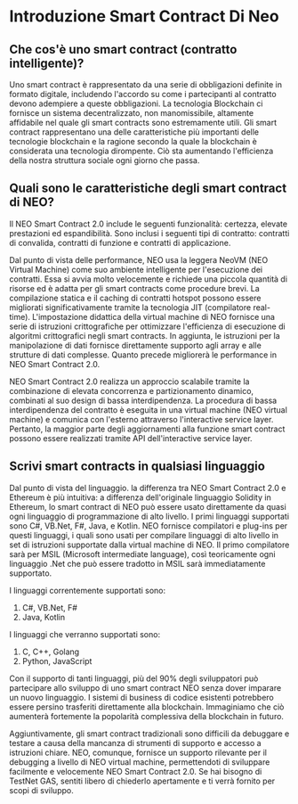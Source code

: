 # Introduzione Smart Contract Di Neo

## Che cos'è uno smart contract (contratto intelligente)?

Uno smart contract è rappresentato da una serie di obbligazioni definite in formato digitale, includendo l'accordo su come i partecipanti al contratto devono adempiere a queste obbligazioni. La tecnologia Blockchain ci fornisce un sistema decentralizzato, non manomissibile, altamente affidabile nel quale gli smart contracts sono estremamente utili. Gli smart contract rappresentano una delle caratteristiche più importanti delle tecnologie blockchain e la ragione secondo la quale la blockchain è considerata una tecnologia dirompente. Ciò sta aumentando l'efficienza della nostra struttura sociale ogni giorno che passa. 

## Quali sono le caratteristiche degli smart contract di NEO?

Il NEO Smart Contract 2.0 include le seguenti funzionalità: certezza, elevate prestazioni ed espandibilità. Sono inclusi i seguenti tipi di contratto: contratti di convalida, contratti di funzione e contratti di applicazione.

Dal punto di vista delle performance, NEO usa la leggera NeoVM (NEO Virtual Machine) come suo ambiente intelligente per l'esecuzione dei contratti. Essa si avvia molto velocemente e richiede una piccola quantità di risorse ed è adatta per gli smart contracts come procedure brevi. La compilazione statica e il caching di contratti hotspot possono essere migliorati significativamente tramite la tecnologia JIT (compilatore real-time). L'impostazione didattica della virtual machine di NEO fornisce  una serie di istruzioni crittografiche per ottimizzare l'efficienza di esecuzione di algoritmi crittografici negli smart contracts. In aggiunta, le istruzioni per la manipolazione di dati fornisce direttamente supporto agli array e alle strutture di dati complesse. Quanto precede migliorerà le performance in NEO Smart Contract 2.0.

NEO Smart Contract 2.0 realizza un approccio scalabile tramite la combinazione di elevata concorrenza e partizionamento dinamico, combinati al suo design di bassa interdipendenza. La procedura di bassa interdipendenza del contratto è eseguita in una virtual machine (NEO virtual machine) e comunica con l'esterno attraverso l'interactive service layer. Pertanto, la maggior parte degli aggiornamenti alla funzione smart contract possono essere realizzati tramite API dell'interactive service layer.

## Scrivi smart contracts in qualsiasi linguaggio

Dal punto di vista del linguaggio. la differenza tra NEO Smart Contract 2.0 e Ethereum è più intuitiva: a differenza dell'originale linguaggio Solidity in Ethereum, lo smart contract di NEO può essere usato direttamente da quasi ogni linguaggio di programmazione di alto livello. I primi linguaggi supportati ​​sono C#, VB.Net, F#, Java, e Kotlin. NEO fornisce compilatori e plug-ins per questi linguaggi, i quali sono usati per compilare linguaggi di alto livello ​​in set di istruzioni supportate dalla virtual machine di NEO. Il primo compilatore sarà per MSIL (Microsoft intermediate language), così teoricamente ogni linguaggio .Net che può essere tradotto in MSIL sarà immediatamente supportato.

I linguaggi correntemente supportati sono:

1) C#, VB.Net, F#
2) Java, Kotlin

I linguaggi che verranno supportati sono:

1) C, C++, Golang
2) Python, JavaScript

Con il supporto di tanti linguaggi, più del 90% degli sviluppatori può partecipare allo sviluppo di uno smart contract NEO senza dover imparare un nuovo linguaggio. I sistemi di business di codice esistenti potrebbero essere persino trasferiti direttamente alla blockchain. Immaginiamo che ciò aumenterà fortemente la popolarità complessiva della blockchain in futuro.

Aggiuntivamente, gli smart contract tradizionali sono difficili da debuggare e testare a causa della mancanza di strumenti di supporto e accesso a istruzioni chiare. NEO, comunque, fornisce un supporto rilevante per il debugging a livello di NEO virtual machine, permettendoti di sviluppare facilmente e velocemente NEO Smart Contract 2.0. Se hai bisogno di TestNet GAS, sentiti libero di chiederlo apertamente e ti verrà fornito per scopi di sviluppo.
